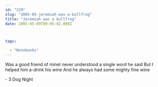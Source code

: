 ```yaml
---
id: "229"
slug: "2005-05-jeremiah-was-a-bullfrog"
title: "Jeremiah was a bullfrog"
date: 2005-05-09T09:05:02.000Z



tags:

  - "Notebooks"
---
```

<div class="sqs-html-content">
  <p>Was a good friend of mineI never understood a single word he said
But I helped him a-drink his wine
And he always had some mighty fine wine</p>
<p>- 3 Dog Night</p>
</div>

